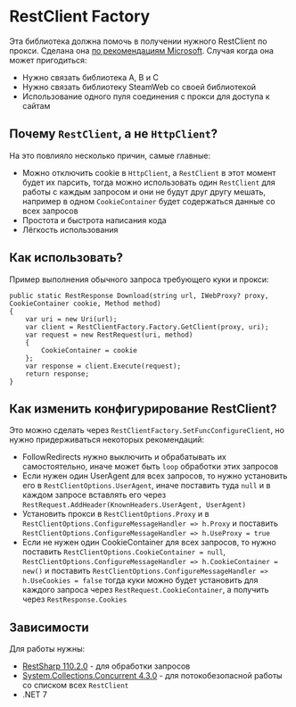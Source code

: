 # RestClient Factory

Эта библиотека должна помочь в получении нужного RestClient по прокси. Сделана она [по рекомендациям Microsoft](https://learn.microsoft.com/en-us/dotnet/fundamentals/networking/http/httpclient-guidelines#recommended-use). Случая когда она может пригодиться:
- Нужно связать библиотека A, B и C
- Нужно связать библиотеку SteamWeb со своей библиотекой
- Использование одного пуля соединения с прокси для доступа к сайтам

## Почему `RestClient`, а не `HttpClient`?
На это повлияло несколько причин, самые главные:
- Можно отключить cookie в `HttpClient`, а `RestClient` в этот момент будет их парсить, тогда можно использовать один `RestClient` для работы с каждым запросом и они не будут друг другу мешать, например в одном `CookieContainer` будет содержаться данные со всех запросов
- Простота и быстрота написания кода
- Лёгкость использования

## Как использовать?
Пример выполнения обычного запроса требующего куки и прокси:
```
public static RestResponse Download(string url, IWebProxy? proxy, CookieContainer cookie, Method method)
{
	var uri = new Uri(url);
	var client = RestClientFactory.Factory.GetClient(proxy, uri);
	var request = new RestRequest(uri, method)
	{
		CookieContainer = cookie
	};
    var response = client.Execute(request);
    return response;
}
```

## Как изменить конфигурирование RestClient?
Это можно сделать через `RestClientFactory.SetFuncConfigureClient`, но нужно придерживаться некоторых рекомендаций:
- FollowRedirects нужно выключить и обрабатывать их самостоятельно, иначе может быть `loop` обработки этих запросов
- Если нужен один UserAgent для всех запросов, то нужно установить его в `RestClientOptions.UserAgent`, иначе поставить туда `null` и в каждом запросе вставлять его через `RestRequest.AddHeader(KnownHeaders.UserAgent, UserAgent)`
- Установить прокси в `RestClientOptions.Proxy` и в `RestClientOptions.ConfigureMessageHandler => h.Proxy` и поставить `RestClientOptions.ConfigureMessageHandler => h.UseProxy = true`
- Если не нужен один CookieContainer для всех запросов, то нужно поставить `RestClientOptions.CookieContainer = null`, `RestClientOptions.ConfigureMessageHandler => h.CookieContainer = new()` и поставить `RestClientOptions.ConfigureMessageHandler => h.UseCookies = false` тогда куки можно будет установить для каждого запроса через `RestRequest.CookieContainer`, а получить через `RestResponse.Cookies`

## Зависимости
Для работы нужны:
- [RestSharp 110.2.0](https://www.nuget.org/packages/RestSharp/110.2.0) - для обработки запросов
- [System.Collections.Concurrent 4.3.0](https://www.nuget.org/packages/System.Collections.Concurrent/4.3.0) - для потокобезопасной работы со списком всех `RestClient`
- .NET 7

